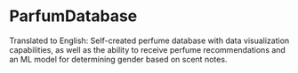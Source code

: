 # ParfumDatabase
Translated to English:  Self-created perfume database with data visualization capabilities, as well as the ability to receive perfume recommendations and an ML model for determining gender based on scent notes.
